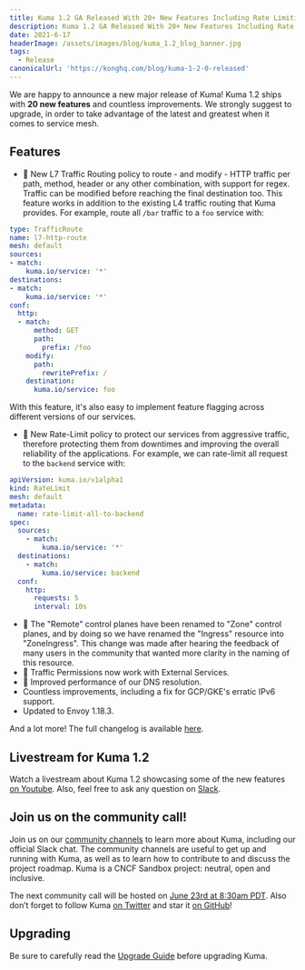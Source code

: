 ```yaml
---
title: Kuma 1.2 GA Released With 20+ New Features Including Rate Limiting and L7 Traffic Routing
description: Kuma 1.2 GA Released With 20+ New Features Including Rate Limiting and L7 Traffic Routing
date: 2021-6-17
headerImage: /assets/images/blog/kuma_1.2_blog_banner.jpg
tags:
  - Release
canonicalUrl: 'https://konghq.com/blog/kuma-1-2-0-released'
---
```


We are happy to announce a new major release of Kuma! Kuma 1.2 ships with **20 new features** and countless improvements. We strongly suggest to upgrade, in order to take advantage of the latest and greatest when it comes to service mesh.

## Features

* 🚀 New L7 Traffic Routing policy to route - and modify - HTTP traffic per path, method, header or any other combination, with support for regex. Traffic can be modified before reaching the final destination too. This feature works in addition to the existing L4 traffic routing that Kuma provides. For example, route all `/bar` traffic to a `foo` service with:

```yaml
type: TrafficRoute
name: l7-http-route
mesh: default
sources:
- match:
    kuma.io/service: '*'
destinations:
- match:
    kuma.io/service: '*'
conf:
  http:
  - match:
      method: GET
      path:
        prefix: /foo
    modify:
      path:
        rewritePrefix: /
    destination:
      kuma.io/service: foo
```

With this feature, it's also easy to implement feature flagging across different versions of our services.

* 🚀 New Rate-Limit policy to protect our services from aggressive traffic, therefore protecting them from downtimes and improving the overall reliability of the applications. For example, we can rate-limit all request to the `backend` service with:

```yaml
apiVersion: kuma.io/v1alpha1
kind: RateLimit
mesh: default
metadata:
  name: rate-limit-all-to-backend
spec:
  sources:
    - match:
        kuma.io/service: '*'
  destinations:
    - match:
        kuma.io/service: backend
  conf:
    http:
      requests: 5
      interval: 10s
```

* 🚀 The "Remote" control planes have been renamed to "Zone" control planes, and by doing so we have renamed the "Ingress" resource into "ZoneIngress". This change was made after hearing the feedback of many users in the community that wanted more clarity in the naming of this resource.
* 🚀 Traffic Permissions now work with External Services.
* 🚀 Improved performance of our DNS resolution.
* Countless improvements, including a fix for GCP/GKE's erratic IPv6 support.
* Updated to Envoy 1.18.3.

And a lot more! The full changelog is available [here](https://github.com/kumahq/kuma/blob/master/CHANGELOG.md).

## Livestream for Kuma 1.2

Watch a livestream about Kuma 1.2 showcasing some of the new features [on Youtube](https://www.youtube.com/watch?v=d0_OZ0c44mM&ab_channel=Kong). Also, feel free to ask any question on [Slack](https://kuma.io/community/).

## Join us on the community call!

Join us on our [community channels](https://kuma.io/community/) to learn more about Kuma, including our official Slack chat. The community channels are useful to get up and running with Kuma, as well as to learn how to contribute to and discuss the project roadmap. Kuma is a CNCF Sandbox project: neutral, open and inclusive.

The next community call will be hosted on [June 23rd at 8:30am PDT](https://kuma.io/community/). Also don’t forget to follow Kuma [on Twitter](https://twitter.com/kumamesh) and star it [on GitHub](https://github.com/kumahq/kuma)!

## Upgrading

Be sure to carefully read the [Upgrade Guide](https://github.com/kumahq/kuma/blob/master/UPGRADE.md) before upgrading Kuma.
